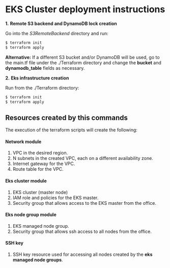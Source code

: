 # EKS Cluster deployment instructions

**1.** **Remote S3 backend and DynamoDB lock creation** 

Go into the *S3RemoteBackend* directory and run:
```bash
$ terraform init
$ terraform apply 
```


**Alternative:** If a different S3 bucket and/or DynamoDB will be used, go to the main.tf file under the ./Terraform directory and change the **bucket** and **dynamodb_table** fields as necessary.  

**2.**  **Eks infrastructure creation**

Run from the ./Terraform directory:
```bash
$ terraform init
$ terraform apply 
```


## Resources created by this commands

The execution of the terraform scripts will create the following:

#### Network module
1. VPC in the desired region.
2. N subnets in the created VPC, each on a different availability zone.
3. Internet gateway for the VPC.
4. Route table for the VPC.

#### Eks cluster module
1. EKS cluster (master node)
2. IAM role and policies for the EKS master.
3. Security group that allows access to the EKS master from the office.

#### Eks node group module
1. EKS managed node group.
2. Security group that allows ssh access to all nodes from the office.

#### SSH key
1. SSH key resource used for accessing all nodes created by the **eks managed node groups**.

